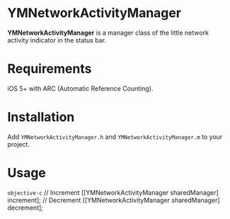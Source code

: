 YMNetworkActivityManager
========================
**YMNetworkActivityManager** is a manager class of the little network activity indicator in the  status bar.

Requirements
============
iOS 5+ with ARC (Automatic Reference Counting).

Installation
============
Add `YMNetworkActivityManager.h` and `YMNetworkActivityManager.m` to your project.

Usage
=====
```objective-c```
// Increment
[[YMNetworkActivityManager sharedManager] increment];
// Decrement
[[YMNetworkActivityManager sharedManager] decrement];
```
